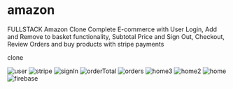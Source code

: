 # amazon 

FULLSTACK Amazon Clone Complete E-commerce with User Login, Add and Remove to basket functionality, Subtotal Price and Sign Out, Checkout, Review Orders and buy products with stripe payments

clone

![user](https://github.com/CalvinJamesHeath/amazon/assets/72168052/8ac4df75-2549-4ec2-9abc-6d6d4d160989)
![stripe](https://github.com/CalvinJamesHeath/amazon/assets/72168052/2d052034-1d59-46d1-96f4-d53231fcd2c7)
![signIn](https://github.com/CalvinJamesHeath/amazon/assets/72168052/ee425b7c-a307-4eb4-bfdf-aa2388b93a8a)
![orderTotal](https://github.com/CalvinJamesHeath/amazon/assets/72168052/da7db4aa-4d50-4bd7-8941-b9aaf45f25b7)
![orders](https://github.com/CalvinJamesHeath/amazon/assets/72168052/8956f08f-c2da-4445-bae2-5999676eb361)
![home3](https://github.com/CalvinJamesHeath/amazon/assets/72168052/d386e622-5d51-4dd5-a563-75e8befeac25)
![home2](https://github.com/CalvinJamesHeath/amazon/assets/72168052/ea6c4b3c-4239-4aa9-a12f-6b9f2901871c)
![home](https://github.com/CalvinJamesHeath/amazon/assets/72168052/1302afbf-f033-4365-ba7c-a7ca8e798ed9)
![firebase](https://github.com/CalvinJamesHeath/amazon/assets/72168052/d63d9029-6df8-4ac9-a5dc-cddabf3f89da)
